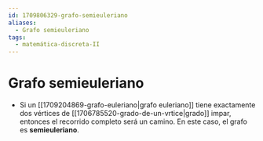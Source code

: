 ```yaml
---
id: 1709806329-grafo-semieuleriano
aliases:
  - Grafo semieuleriano
tags:
  - matemática-discreta-II
---
```


# Grafo semieuleriano


- Si un [[1709204869-grafo-euleriano|grafo euleriano]] tiene exactamente dos vértices de [[1706785520-grado-de-un-vrtice|grado]] impar, entonces el recorrido completo será un camino. En este caso, el grafo es **semieuleriano**.
